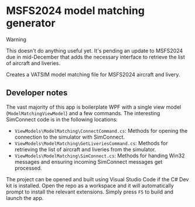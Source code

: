 # MSFS2024 model matching generator

> [!WARNING]
> This doesn't do anything useful yet. It's pending an update to MSFS2024 due in mid-December
> that adds the necessary interface to retrieve the list of aircraft and liveries.

Creates a VATSIM model matching file for MSFS2024 aircraft and livery.

## Developer notes

The vast majority of this app is boilerplate WPF with a single view model (`ModelMatchingViewModel`) and a few commands. The interesting SimConnect code is in the following locations:

- `ViewModels\ModelMatching\ConnectCommand.cs`: Methods for opening the connection to the simulator with SimConnect.
- `ViewModels\ModelMatching\GetLiveriesCommand.cs`: Methods for retrieving the list of aircraft and liveries from the simulator.
- `ViewModels\ModelMatching\SimConnect.cs`: Methods for handing Win32 messages and ensuring incoming SimConnect messages get processed.

The project can be opened and built using Visual Studio Code if the C# Dev kit is installed. Open the repo as a workspace and it will automatically prompt to install the relevant extensions. Simply press `F5` to build and launch the app.

